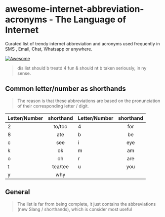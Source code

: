# awesome-internet-abbreviation-acronyms - The Language of Internet

Curated list of trendy internet abbreviation and acronyms used frequently in SMS , Email, Chat, Whatsapp or anywhere.

[![Awesome](https://awesome.re/badge.svg)](https://awesome.re)

> dis list should b treatd 4 fun & should nt b taken seriously, in ny sense.

## Common letter/number as shorthands

> The reason is that these abbreviations are based on the pronunciation of their corresponding letter / digit.

| Letter/Number | shorthand | Letter/Number | shorthand |
| ------------- | :-------: | ------------- | :-------: |
| 2             |  to/too   | 4             |    for    |
| 8             |    ate    | b             |    be     |
| c             |    see    | i             |    eye    |
| k             |    ok     | m             |    am     |
| o             |    oh     | r             |    are    |
| t             |  tea/tee  | u             |    you    |
| y             |    why    |

## General

> The list is far from being complete, it just contains the abbreviations (new Slang / shorthands), which is consider most useful
